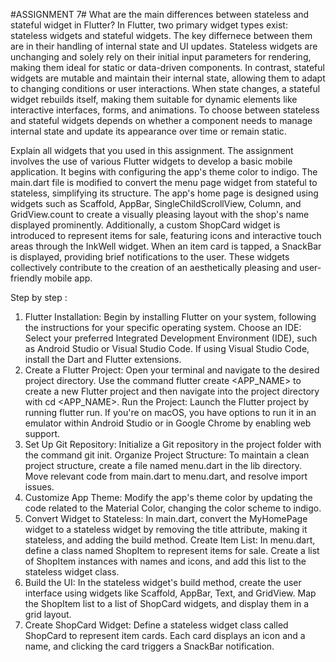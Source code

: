 #ASSIGNMENT 7#
What are the main differences between stateless and stateful widget in Flutter?
In Flutter, two primary widget types exist: stateless widgets and stateful widgets. 
The key differnece between them are in their handling of internal state and UI updates. Stateless widgets are unchanging and solely rely on their initial input parameters for rendering, making them ideal for static or data-driven components. In contrast, stateful widgets are mutable and maintain their internal state, allowing them to adapt to changing conditions or user interactions. When state changes, a stateful widget rebuilds itself, making them suitable for dynamic elements like interactive interfaces, forms, and animations. To choose between stateless and stateful widgets depends on whether a component needs to manage internal state and update its appearance over time or remain static.

Explain all widgets that you used in this assignment.
The assignment involves the use of various Flutter widgets to develop a basic mobile application. It begins with configuring the app's theme color to indigo. The main.dart file is modified to convert the menu page widget from stateful to stateless, simplifying its structure. The app's home page is designed using widgets such as Scaffold, AppBar, SingleChildScrollView, Column, and GridView.count to create a visually pleasing layout with the shop's name displayed prominently. Additionally, a custom ShopCard widget is introduced to represent items for sale, featuring icons and interactive touch areas through the InkWell widget. When an item card is tapped, a SnackBar is displayed, providing brief notifications to the user. These widgets collectively contribute to the creation of an aesthetically pleasing and user-friendly mobile app.

Step by step :

1. Flutter Installation: Begin by installing Flutter on your system, following the instructions for your specific operating system.
Choose an IDE: Select your preferred Integrated Development Environment (IDE), such as Android Studio or Visual Studio Code. If using Visual Studio Code, install the Dart and Flutter extensions.
2. Create a Flutter Project: Open your terminal and navigate to the desired project directory. Use the command flutter create <APP_NAME> to create a new Flutter project and then navigate into the project directory with cd <APP_NAME>.
Run the Project: Launch the Flutter project by running flutter run. If you're on macOS, you have options to run it in an emulator within Android Studio or in Google Chrome by enabling web support.
3. Set Up Git Repository: Initialize a Git repository in the project folder with the command git init.
Organize Project Structure: To maintain a clean project structure, create a file named menu.dart in the lib directory. Move relevant code from main.dart to menu.dart, and resolve import issues.
4. Customize App Theme: Modify the app's theme color by updating the code related to the Material Color, changing the color scheme to indigo.
5. Convert Widget to Stateless: In main.dart, convert the MyHomePage widget to a stateless widget by removing the title attribute, making it stateless, and adding the build method.
Create Item List: In menu.dart, define a class named ShopItem to represent items for sale. Create a list of ShopItem instances with names and icons, and add this list to the stateless widget class.
5. Build the UI: In the stateless widget's build method, create the user interface using widgets like Scaffold, AppBar, Text, and GridView. Map the ShopItem list to a list of ShopCard widgets, and display them in a grid layout.
6. Create ShopCard Widget: Define a stateless widget class called ShopCard to represent item cards. Each card displays an icon and a name, and clicking the card triggers a SnackBar notification.
